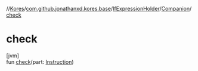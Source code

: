 //[Kores](../../../../index.md)/[com.github.jonathanxd.kores.base](../../index.md)/[IfExpressionHolder](../index.md)/[Companion](index.md)/[check](check.md)

# check

[jvm]\
fun [check](check.md)(part: [Instruction](../../../com.github.jonathanxd.kores/-instruction/index.md))
